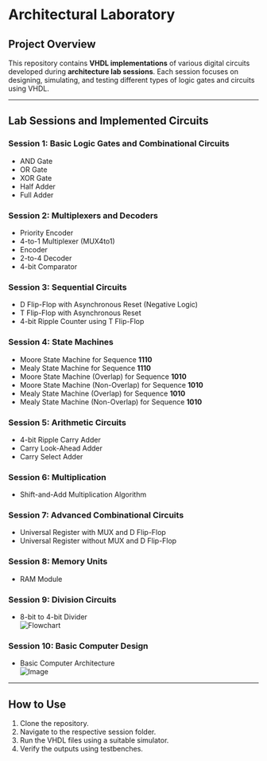 # Architectural Laboratory

## Project Overview  
This repository contains **VHDL implementations** of various digital circuits developed during **architecture lab sessions**. Each session focuses on designing, simulating, and testing different types of logic gates and circuits using VHDL.

---

## Lab Sessions and Implemented Circuits  

### Session 1: Basic Logic Gates and Combinational Circuits  
- AND Gate  
- OR Gate  
- XOR Gate  
- Half Adder  
- Full Adder  

### Session 2: Multiplexers and Decoders  
- Priority Encoder  
- 4-to-1 Multiplexer (MUX4to1)  
- Encoder  
- 2-to-4 Decoder  
- 4-bit Comparator  

### Session 3: Sequential Circuits  
- D Flip-Flop with Asynchronous Reset (Negative Logic)  
- T Flip-Flop with Asynchronous Reset  
- 4-bit Ripple Counter using T Flip-Flop  

### Session 4: State Machines  
- Moore State Machine for Sequence **1110**  
- Mealy State Machine for Sequence **1110**  
- Moore State Machine (Overlap) for Sequence **1010**  
- Moore State Machine (Non-Overlap) for Sequence **1010**  
- Mealy State Machine (Overlap) for Sequence **1010**  
- Mealy State Machine (Non-Overlap) for Sequence **1010**  

### Session 5: Arithmetic Circuits  
- 4-bit Ripple Carry Adder  
- Carry Look-Ahead Adder  
- Carry Select Adder  

### Session 6: Multiplication  
- Shift-and-Add Multiplication Algorithm  

### Session 7: Advanced Combinational Circuits  
- Universal Register with MUX and D Flip-Flop  
- Universal Register without MUX and D Flip-Flop  

### Session 8: Memory Units  
- RAM Module  

### Session 9: Division Circuits  
- 8-bit to 4-bit Divider  
  ![Flowchart](https://github.com/user-attachments/assets/b895f41e-e56e-49c2-a024-9836544eb904)  

### Session 10: Basic Computer Design  
- Basic Computer Architecture  
  ![Image](https://github.com/user-attachments/assets/2dc17f25-e9d3-4cb0-844c-0dce247525c0)  

---

## How to Use

1. Clone the repository.
2. Navigate to the respective session folder.
3. Run the VHDL files using a suitable simulator.
4. Verify the outputs using testbenches.

